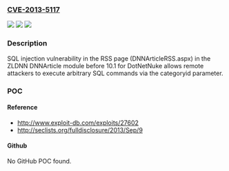 ### [CVE-2013-5117](https://cve.mitre.org/cgi-bin/cvename.cgi?name=CVE-2013-5117)
![](https://img.shields.io/static/v1?label=Product&message=n%2Fa&color=blue)
![](https://img.shields.io/static/v1?label=Version&message=n%2Fa&color=blue)
![](https://img.shields.io/static/v1?label=Vulnerability&message=n%2Fa&color=brighgreen)

### Description

SQL injection vulnerability in the RSS page (DNNArticleRSS.aspx) in the ZLDNN DNNArticle module before 10.1 for DotNetNuke allows remote attackers to execute arbitrary SQL commands via the categoryid parameter.

### POC

#### Reference
- http://www.exploit-db.com/exploits/27602
- http://seclists.org/fulldisclosure/2013/Sep/9

#### Github
No GitHub POC found.

